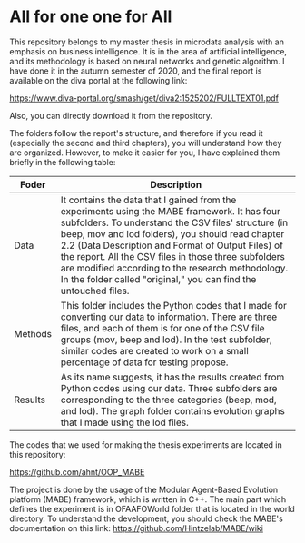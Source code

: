 # All for one one for All

This repository belongs to my master thesis in microdata analysis with an emphasis on business intelligence. It is in the area of artificial intelligence, and its methodology is based on neural networks and genetic algorithm. I have done it in the autumn semester of 2020, and the final report is available on the diva portal at the following link:

https://www.diva-portal.org/smash/get/diva2:1525202/FULLTEXT01.pdf

Also, you can directly download it from the repository.

The folders follow the report's structure, and therefore if you read it (especially the second and third chapters), you will understand how they are organized. However, to make it easier for you, I have explained them briefly in the following table:


| Foder | Description |
| --- | --- |
| Data | It contains the data that I gained from the experiments using the MABE framework. It has four subfolders. To understand the CSV files' structure (in beep, mov and lod folders), you should read chapter 2.2 (Data Description and Format of Output Files) of the report. All the CSV files in those three subfolders are modified according to the research methodology. In the folder called "original," you can find the untouched files. |
| Methods |  This folder includes the Python codes that I made for converting our data to information. There are three files, and each of them is for one of the CSV file groups (mov, beep and lod). In the test subfolder, similar codes are created to work on a small percentage of data for testing propose.|
| Results | As its name suggests, it has the results created from Python codes using our data. Three subfolders are corresponding to the three categories (beep, mod, and lod). The graph folder contains evolution graphs that I made using the lod files. |

The codes that we used for making the thesis experiments are located in this repository:

https://github.com/ahnt/OOP_MABE

The project is done by the usage of the Modular Agent-Based Evolution platform (MABE) framework, which is written in C++. The main part which defines the experiment is in OFAAFOWorld folder that is located in the world directory. 
To understand the development, you should check the MABE's documentation on this link: https://github.com/Hintzelab/MABE/wiki


